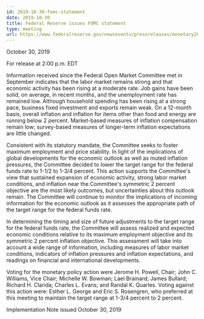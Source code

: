 ```yaml
---
id: 2019-10-30-fomc-statement
date: 2019-10-30
title: Federal Reserve issues FOMC statement
type: meeting
url: https://www.federalreserve.gov/newsevents/pressreleases/monetary20191030a.htm
---
```


October 30, 2019

For release at 2:00 p.m. EDT

Information received since the Federal Open Market Committee met in September indicates that the labor market remains strong and that economic activity has been rising at a moderate rate. Job gains have been solid, on average, in recent months, and the unemployment rate has remained low. Although household spending has been rising at a strong pace, business fixed investment and exports remain weak. On a 12-month basis, overall inflation and inflation for items other than food and energy are running below 2 percent. Market-based measures of inflation compensation remain low; survey-based measures of longer-term inflation expectations are little changed.

Consistent with its statutory mandate, the Committee seeks to foster maximum employment and price stability. In light of the implications of global developments for the economic outlook as well as muted inflation pressures, the Committee decided to lower the target range for the federal funds rate to 1-1/2 to 1-3/4 percent. This action supports the Committee's view that sustained expansion of economic activity, strong labor market conditions, and inflation near the Committee's symmetric 2 percent objective are the most likely outcomes, but uncertainties about this outlook remain. The Committee will continue to monitor the implications of incoming information for the economic outlook as it assesses the appropriate path of the target range for the federal funds rate.

In determining the timing and size of future adjustments to the target range for the federal funds rate, the Committee will assess realized and expected economic conditions relative to its maximum employment objective and its symmetric 2 percent inflation objective. This assessment will take into account a wide range of information, including measures of labor market conditions, indicators of inflation pressures and inflation expectations, and readings on financial and international developments.

Voting for the monetary policy action were Jerome H. Powell, Chair; John C. Williams, Vice Chair; Michelle W. Bowman; Lael Brainard; James Bullard; Richard H. Clarida; Charles L. Evans; and Randal K. Quarles. Voting against this action were: Esther L. George and Eric S. Rosengren, who preferred at this meeting to maintain the target range at 1-3/4 percent to 2 percent.

Implementation Note issued October 30, 2019